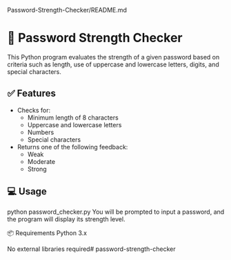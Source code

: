  Password-Strength-Checker/README.md

# 🔐 Password Strength Checker

This Python program evaluates the strength of a given password based on criteria such as length, use of uppercase and lowercase letters, digits, and special characters.

## ✅ Features

- Checks for:
  - Minimum length of 8 characters
  - Uppercase and lowercase letters
  - Numbers
  - Special characters
- Returns one of the following feedback:
  - Weak
  - Moderate
  - Strong

## 💻 Usage

python password_checker.py
You will be prompted to input a password, and the program will display its strength level.

📦 Requirements
Python 3.x

No external libraries required# password-strength-checker
